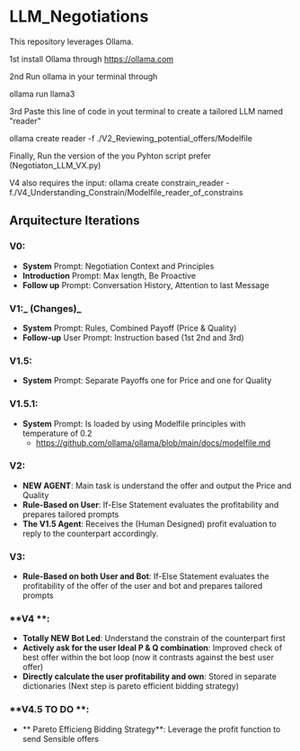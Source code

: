 # LLM_Negotiations

This repository leverages Ollama.

1st install Ollama through https://ollama.com

2nd Run ollama in your terminal through

ollama run llama3

3rd Paste this line of code in yout terminal to create a tailored LLM named "reader"

ollama create reader -f ./V2_Reviewing_potential_offers/Modelfile 

Finally, Run the version of the you Pyhton script prefer (Negotiaton_LLM_VX.py)

V4 also requires the input: ollama create constrain_reader -f./V4_Understanding_Constrain/Modelfile_reader_of_constrains




## Arquitecture Iterations

### **V0**:
  - **System** Prompt: Negotiation Context and Principles
  - **Introduction** Prompt: Max length, Be Proactive
  - **Follow up** Prompt: Conversation History, Attention to last Message
    
### **V1**:_ (Changes)_
  - **System** Prompt: Rules, Combined Payoff (Price & Quality)
  - **Follow-up** User Prompt: Instruction based (1st 2nd and 3rd)
    
### **V1.5**:
- **System** Prompt: Separate Payoffs one for Price and one for Quality
  
### **V1.5.1**:
- **System** Prompt: Is loaded by using Modelfile principles with temperature of 0.2
  - https://github.com/ollama/ollama/blob/main/docs/modelfile.md

### **V2**:
- **NEW AGENT**: Main task is understand the offer and output the Price and Quality
- **Rule-Based on User**: If-Else Statement evaluates the profitability and prepares tailored prompts
- **The V1.5 Agent**: Receives the (Human Designed) profit evaluation to reply to the counterpart accordingly.

### **V3**:
- **Rule-Based on both User and Bot**: If-Else Statement evaluates the profitability of the offer of the user and bot and prepares tailored prompts

### **V4 **:
- **Totally NEW Bot Led**: Understand the constrain of the counterpart first
- **Actively ask for the user Ideal P & Q combination**: Improved check of best offer within the bot loop (now it contrasts against the best user offer)
- **Directly calculate the user profitability and own**: Stored in separate dictionaries (Next step is pareto efficient bidding strategy)

### **V4.5 TO DO **:
- ** Pareto Efficieng Bidding Strategy**: Leverage the profit function to send Sensible offers

